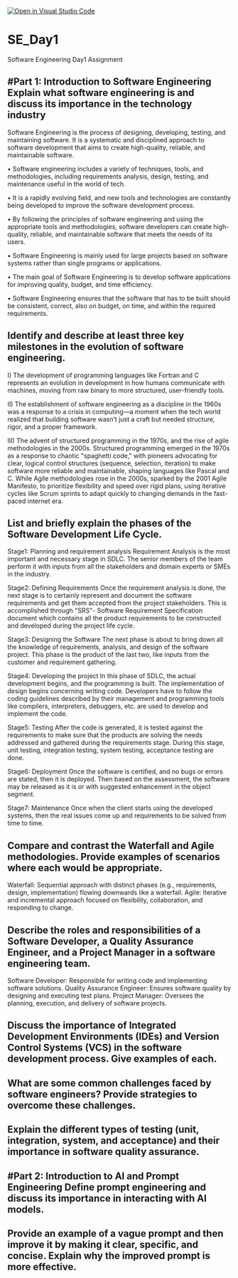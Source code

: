 [![Open in Visual Studio Code](https://classroom.github.com/assets/open-in-vscode-2e0aaae1b6195c2367325f4f02e2d04e9abb55f0b24a779b69b11b9e10269abc.svg)](https://classroom.github.com/online_ide?assignment_repo_id=18328613&assignment_repo_type=AssignmentRepo)
# SE_Day1
Software Engineering Day1 Assignment

#Part 1: Introduction to Software Engineering
Explain what software engineering is and discuss its importance in the technology industry
-
Software Engineering is the process of designing, developing, testing, and maintaining software. It is a systematic and disciplined approach to software development that aims to create high-quality, reliable, and maintainable software.

•	Software engineering includes a variety of techniques, tools, and methodologies, including requirements analysis, design, testing, and maintenance useful in the world of tech.

•	It is a rapidly evolving field, and new tools and technologies are constantly being developed to improve the software development process.

•	By following the principles of software engineering and using the appropriate tools and methodologies, software developers can create high-quality, reliable, and maintainable software that meets the needs of its users.

•	Software Engineering is mainly used for large projects based on software systems rather than single programs or applications.

•	The main goal of Software Engineering is to develop software applications for improving quality,  budget, and time efficiency.

•	Software Engineering ensures that the software that has to be built should be consistent, correct, also on budget, on time, and within the required requirements.



Identify and describe at least three key milestones in the evolution of software engineering.
-
I) The development of programming languages like Fortran and C represents an evolution in development in how humans communicate with machines, moving from raw binary to more structured, user-friendly tools.

II) The establishment of software engineering as a discipline in the 1960s was a response to a crisis in computing—a moment when the tech world realized that building software wasn’t just a craft but needed structure, rigor, and a proper framework.

III) The advent of structured programming in the 1970s, and the rise of agile methodologies in the 2000s. Structured programming emerged in the 1970s as a response to chaotic "spaghetti code," with pioneers advocating for clear, logical control structures (sequence, selection, iteration) to make software more reliable and maintainable, shaping languages like Pascal and C. While Agile methodologies rose in the 2000s, sparked by the 2001 Agile Manifesto, to prioritize flexibility and speed over rigid plans, using iterative cycles like Scrum sprints to adapt quickly to changing demands in the fast-paced internet era.


List and briefly explain the phases of the Software Development Life Cycle.
-
Stage1: Planning and requirement analysis
Requirement Analysis is the most important and necessary stage in SDLC. The senior members of the team perform it with inputs from all the stakeholders and domain experts or SMEs in the industry.

Stage2: Defining Requirements
Once the requirement analysis is done, the next stage is to certainly represent and document the software requirements and get them accepted from the project stakeholders. This is accomplished through "SRS"- Software Requirement Specification document which contains all the product requirements to be constructed and developed during the project life cycle.

Stage3: Designing the Software
The next phase is about to bring down all the knowledge of requirements, analysis, and design of the software project. This phase is the product of the last two, like inputs from the customer and requirement gathering.

Stage4: Developing the project
In this phase of SDLC, the actual development begins, and the programming is built. The implementation of design begins concerning writing code. Developers have to follow the coding guidelines described by their management and programming tools like compilers, interpreters, debuggers, etc. are used to develop and implement the code.

Stage5: Testing
After the code is generated, it is tested against the requirements to make sure that the products are solving the needs addressed and gathered during the requirements stage.
During this stage, unit testing, integration testing, system testing, acceptance testing are done.

Stage6: Deployment
Once the software is certified, and no bugs or errors are stated, then it is deployed. Then based on the assessment, the software may be released as it is or with suggested enhancement in the object segment.

Stage7: Maintenance
Once when the client starts using the developed systems, then the real issues come up and requirements to be solved from time to time.

Compare and contrast the Waterfall and Agile methodologies. Provide examples of scenarios where each would be appropriate.
-
Waterfall: Sequential approach with distinct phases (e.g., requirements, design, implementation) flowing downwards like a waterfall.
Agile: Iterative and incremental approach focused on flexibility, collaboration, and responding to change.

Describe the roles and responsibilities of a Software Developer, a Quality Assurance Engineer, and a Project Manager in a software engineering team.
-
Software Developer: Responsible for writing code and implementing software solutions.
Quality Assurance Engineer: Ensures software quality by designing and executing test plans.
Project Manager: Oversees the planning, execution, and delivery of software projects.

Discuss the importance of Integrated Development Environments (IDEs) and Version Control Systems (VCS) in the software development process. Give examples of each.
-


What are some common challenges faced by software engineers? Provide strategies to overcome these challenges.
-


Explain the different types of testing (unit, integration, system, and acceptance) and their importance in software quality assurance.
-


#Part 2: Introduction to AI and Prompt Engineering
Define prompt engineering and discuss its importance in interacting with AI models.
-


Provide an example of a vague prompt and then improve it by making it clear, specific, and concise. Explain why the improved prompt is more effective.
-

